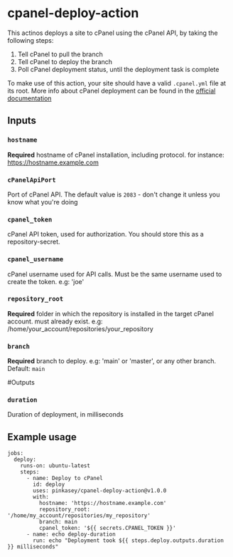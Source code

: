 # cpanel-deploy-action
This actinos deploys a site to cPanel using the cPanel API,
by taking the following steps:
1. Tell cPanel to pull the branch
2. Tell cPanel to deploy the branch
3. Poll cPanel deployment status, until the deployment task is complete

To make use of this action, your site should have a valid `.cpanel.yml` file at its root.
More info about cPanel deployment can be found in the [official documentation](https://docs.cpanel.net/knowledge-base/web-services/guide-to-git-how-to-set-up-deployment/)


## Inputs

### `hostname`
**Required** hostname of cPanel installation, including protocol. for instance: https://hostname.example.com

### `cPanelApiPort`
Port of cPanel API. The default value is `2083` - don't change it unless you know what you're doing

### `cpanel_token`
cPanel API token, used for authorization. You should store this as a repository-secret.

### `cpanel_username`
cPanel username used for API calls. Must be the same username used to create the token. e.g: 'joe'

### `repository_root`
**Required** folder in which the repository is installed in the target cPanel account. must already exist. e.g: /home/your_account/repositories/your_repository

### `branch`
**Required** branch to deploy. e.g: 'main' or 'master', or any other branch. Default: `main`


#Outputs

### `duration`
Duration of deployment, in milliseconds


## Example usage
```
jobs:
  deploy:
    runs-on: ubuntu-latest
    steps:
      - name: Deploy to cPanel
        id: deploy
        uses: pinkasey/cpanel-deploy-action@v1.0.0
        with:
          hostname: 'https://hostname.example.com'
          repository_root: '/home/my_account/repositories/my_repository'
          branch: main
          cpanel_token: '${{ secrets.CPANEL_TOKEN }}'
      - name: echo deploy-duration
        run: echo "Deployment took ${{ steps.deploy.outputs.duration }} milliseconds"
```
